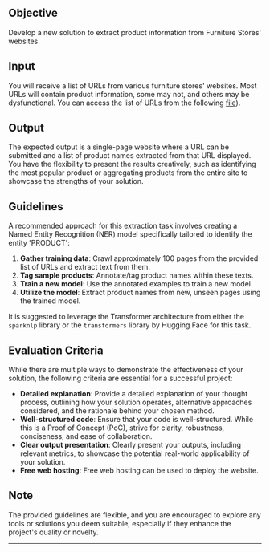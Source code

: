 
## Objective

Develop a new solution to extract product information from Furniture Stores' websites.

## Input

You will receive a list of URLs from various furniture stores' websites. Most URLs will contain product information, some may not, and others may be dysfunctional. You can access the list of URLs from the following [file](./data/URL_list.csv)).

## Output

The expected output is a single-page website where a URL can be submitted and a list of product names extracted from that URL displayed. You have the flexibility to present the results creatively, such as identifying the most popular product or aggregating products from the entire site to showcase the strengths of your solution.

## Guidelines

A recommended approach for this extraction task involves creating a Named Entity Recognition (NER) model specifically tailored to identify the entity 'PRODUCT':

1.  **Gather training data**: Crawl approximately 100 pages from the provided list of URLs and extract text from them.
2.  **Tag sample products**: Annotate/tag product names within these texts.
3.  **Train a new model**: Use the annotated examples to train a new model.
4.  **Utilize the model**: Extract product names from new, unseen pages using the trained model.

It is suggested to leverage the Transformer architecture from either the `sparknlp` library or the `transformers` library by Hugging Face for this task.

## Evaluation Criteria

While there are multiple ways to demonstrate the effectiveness of your solution, the following criteria are essential for a successful project:

  * **Detailed explanation**: Provide a detailed explanation of your thought process, outlining how your solution operates, alternative approaches considered, and the rationale behind your chosen method.
  * **Well-structured code**: Ensure that your code is well-structured. While this is a Proof of Concept (PoC), strive for clarity, robustness, conciseness, and ease of collaboration.
  * **Clear output presentation**: Clearly present your outputs, including relevant metrics, to showcase the potential real-world applicability of your solution.
  * **Free web hosting**: Free web hosting can be used to deploy the website.

## Note

The provided guidelines are flexible, and you are encouraged to explore any tools or solutions you deem suitable, especially if they enhance the project's quality or novelty.

-----